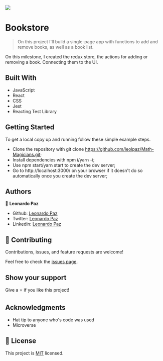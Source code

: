 ![](https://img.shields.io/badge/Microverse-blueviolet)

# Bookstore

> On this project I'll build a single-page app with functions to add and remove books, as well as a book list.

On this milestone, I created the redux store, the actions for adding or removing a book. Connecting them to the UI.

## Built With

- JavaScript
- React
- CSS
- Jest
- Reacting Test Library


## Getting Started


To get a local copy up and running follow these simple example steps.

- Clone the repository with git clone https://github.com/leolpaz/Math-Magicians.git;
- Install dependencies with npm i/yarn -i;
- Use npm start/yarn start to create the dev server;
- Go to http://localhost:3000/ on your browser if it doesn't do so automatically once you create the dev server;


## Authors

👤 **Leonardo Paz**

- Github: [Leonardo Paz](https://github.com/leolpaz)
- Twitter: [Leonardo Paz](https://twitter.com/leonardolpaz95)
- Linkedin: [Leonardo Paz](https://www.linkedin.com/in/leonardo-paz-a925611b5/)

## 🤝 Contributing

Contributions, issues, and feature requests are welcome!

Feel free to check the [issues page](../../issues/).

## Show your support

Give a ⭐️ if you like this project!

## Acknowledgments

- Hat tip to anyone who's code was used
- Microverse

## 📝 License

This project is [MIT](./MIT.md) licensed.
